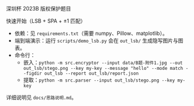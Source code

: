 深圳杯 2023B 版权保护题目

快速开始（LSB + SPA + ±1 匹配）
- 依赖：见 `requirements.txt`（需要 numpy、Pillow、matplotlib）。
- 端到端演示：运行 `scripts/demo_lsb.py` 会在 `out_lsb/` 生成隐写图片与图表。
- 命令行：
	- 嵌入：`python -m src.encryptor --input data/B题-附件1.jpg --out out_lsb/stego.png --key my-key --message "hello" --mode match --figdir out_lsb --report out_lsb/report.json`
	- 提取：`python -m src.parser --input out_lsb/stego.png --key my-key`

详细说明见 `docs/思路说明.md`。
